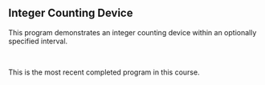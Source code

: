<h2>Integer Counting Device</h2>
<p>This program demonstrates an integer counting device within an optionally
specified interval.</p>
<br />
<p>This is the most recent completed program in this course.</p>
